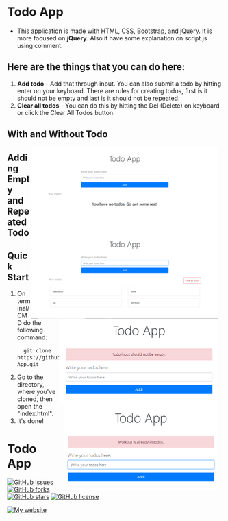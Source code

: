 # Todo App

- This application is made with HTML, CSS, Bootstrap, and jQuery. It is more focused on **jQuery**. Also it have some explanation on script.js using comment.

## Here are the things that you can do here:
  1. **Add todo** - Add that through input. You can also submit a todo by hitting enter on your keyboard. There are rules for creating todos, first is it should not be empty and last is it should not be repeated.
  2. **Clear all todos** - You can do this by hitting the Del (Delete) on keyboard or click the Clear All Todos button.

## With and Without Todo
  <img src="img/no-todos.png" alt="No todos" style="float: right; margin-right: 10px; height: 200px;"><img src="img/with-some-todos.png" alt="With some todos" style="float: right; margin-right: 10px; height: 200px;">

## Adding Empty and Repeated Todo
  <img src="img/adding-todo-that-is-empty.png" alt="Adding todos that is empty" style="float: right; margin-right: 10px; height: 200px;"><img src="img/adding-todo-that-already-exist.png" alt="Adding todos that already exist" style="float: right; margin-right: 10px; height: 200px;">

## Quick Start
  1. On terminal/CMD do the following command:
      ```
        git clone https://github.com/clediscover/Todo-App.git
      ``` 
  2. Go to the directory, where you've cloned, then open the "index.html".
  3. It's done!

# Todo App
[![GitHub issues](https://img.shields.io/github/issues/clediscover/Todo-App)](https://github.com/clediscover/Todo-App/issues)
[![GitHub forks](https://img.shields.io/github/forks/clediscover/Todo-App)](https://github.com/clediscover/Todo-App/network)
[![GitHub stars](https://img.shields.io/github/stars/clediscover/Todo-App)](https://github.com/clediscover/Todo-App/stargazers)
[![GitHub license](https://img.shields.io/github/license/clediscover/Todo-App)](https://github.com/clediscover/Todo-App/blob/master/LICENSE.md)

[![My website](https://img.shields.io/badge/CLeDiscover-Clever%2C%20let's%20discover!-brightgreen)](https://clediscover.xyz)